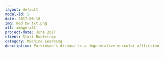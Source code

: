 ```yaml
---
layout: default
modal-id: 5
date: 2017-06-18
img: med bw txt.png
alt: image-alt
project-date: June 2017
client: Start Bootstrap
category: Machine Learning
description: Parkinson's disease is a degenerative muscular affliction that shows early signs in speach frequency characteristics. Apply machine learning to speach signal characterized metrics to predict presence of Parkinson's disease and degree of affliction. 

---
```

